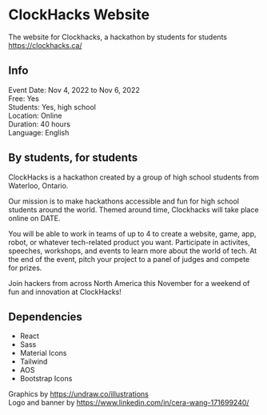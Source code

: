 # ClockHacks Website

The website for Clockhacks, a hackathon by students for students
https://clockhacks.ca/

## Info

Event Date: Nov 4, 2022 to Nov 6, 2022<br/>
Free: Yes<br/>
Students: Yes, high school<br/>
Location: Online<br/>
Duration: 40 hours<br/>
Language: English<br/>

## By students, for students

ClockHacks is a hackathon created by a group of high school students from Waterloo, Ontario.

Our mission is to make hackathons accessible and fun for high school students around the world. Themed around time, Clockhacks will take place online on DATE.

You will be able to work in teams of up to 4 to create a website, game, app, robot, or whatever tech-related product you want. Participate in activites, speeches, workshops, and events to learn more about the world of tech. At the end of the event, pitch your project to a panel of judges and compete for prizes.

Join hackers from across North America this November for a weekend of fun and innovation at ClockHacks!


## Dependencies

- React<br/>
- Sass<br/>
- Material Icons<br/>
- Tailwind<br/>
- AOS<br/>
- Bootstrap Icons<br/>

Graphics by https://undraw.co/illustrations <br/>
Logo and banner by https://www.linkedin.com/in/cera-wang-171699240/
